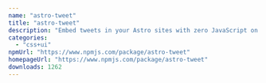 ```yaml
---
name: "astro-tweet"
title: "astro-tweet"
description: "Embed tweets in your Astro sites with zero JavaScript on the client side. This is a (slightly opinionated) port of the fantastic react-tweet library. Huge thanks to Vercel and all the contributors of react-tweet."
categories:
  - "css+ui"
npmUrl: "https://www.npmjs.com/package/astro-tweet"
homepageUrl: "https://www.npmjs.com/package/astro-tweet"
downloads: 1262
---
```


